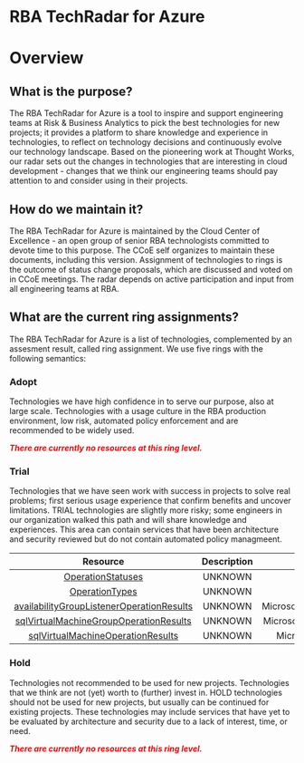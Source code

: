 
RBA TechRadar for Azure
=======================

# Overview

## What is the purpose?


The RBA TechRadar for Azure is a tool to inspire and support engineering teams at Risk & Business Analytics to pick the best technologies for new projects; it provides a platform to share knowledge and experience in technologies, to reflect on technology decisions and continuously evolve our technology landscape.  Based on the pioneering work at Thought Works, our radar sets out the changes in technologies that are interesting in cloud development - changes that we think our engineering teams should pay attention to and consider using in their projects.
## How do we maintain it?


The RBA TechRadar for Azure is maintained by the Cloud Center of Excellence - an open group of senior RBA technologists committed to devote time to this purpose.  The CCoE self organizes to maintain these documents, including this version.  Assignment of technologies to rings is the outcome of status change proposals, which are discussed and voted on in CCoE meetings.  The radar depends on active participation and input from all engineering teams at RBA.
## What are the current ring assignments?


The RBA TechRadar for Azure is a list of technologies, complemented by an assesment result, called ring assignment.  We use five rings with the following semantics:
### Adopt


Technologies we have high confidence in to serve our purpose, also at large scale.  Technologies with a usage culture in the RBA production environment, low risk, automated policy enforcement and are recommended to be widely used.  
  
***<font color="red"> There are currently no resources at this ring level. </font>***
### Trial


Technologies that we have seen work with success in projects to solve real problems;  first serious usage experience that confirm benefits and uncover limitations.  TRIAL technologies are slightly more risky; some engineers in our organization walked this path and will share knowledge and experiences.  This area can contain services that have been architecture and security reviewed but do not contain automated policy managmeent.  

|Resource|Description|Path|Status|
| :---: | :---: | :---: | :---: |
|[OperationStatuses](https://github.com/openrba/python-azure-techradar/Microsoft.Network/Locations/OperationStatuses/README.md)|UNKNOWN|Microsoft.Network/Locations/OperationStatuses|TRIAL|
|[OperationTypes](https://github.com/openrba/python-azure-techradar/Microsoft.Network/Locations/OperationTypes/README.md)|UNKNOWN|Microsoft.Network/Locations/OperationTypes|TRIAL|
|[availabilityGroupListenerOperationResults](https://github.com/openrba/python-azure-techradar/Microsoft.Network/Locations/availabilityGroupListenerOperationResults/README.md)|UNKNOWN|Microsoft.Network/Locations/availabilityGroupListenerOperationResults|TRIAL|
|[sqlVirtualMachineGroupOperationResults](https://github.com/openrba/python-azure-techradar/Microsoft.Network/Locations/sqlVirtualMachineGroupOperationResults/README.md)|UNKNOWN|Microsoft.Network/Locations/sqlVirtualMachineGroupOperationResults|TRIAL|
|[sqlVirtualMachineOperationResults](https://github.com/openrba/python-azure-techradar/Microsoft.Network/Locations/sqlVirtualMachineOperationResults/README.md)|UNKNOWN|Microsoft.Network/Locations/sqlVirtualMachineOperationResults|TRIAL|

### Hold


Technologies not recommended to be used for new projects. Technologies that we think are not (yet) worth to (further) invest in.  HOLD technologies should not be used for new projects, but usually can be continued for existing projects.  These technologies may include services that have yet to be evaluated by architecture and security due to a lack of interest, time, or need.  
  
***<font color="red"> There are currently no resources at this ring level. </font>***